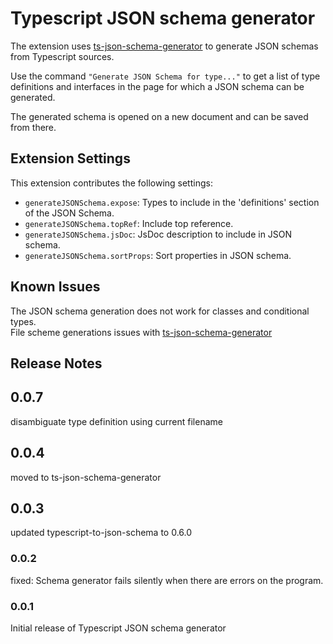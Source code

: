# Typescript JSON schema generator

The extension uses [ts-json-schema-generator](https://github.com/vega/ts-json-schema-generator) to generate JSON schemas from Typescript sources.


Use the command `"Generate JSON Schema for type..."` to get a list of type definitions and interfaces in the page for which a JSON schema can be generated.  

The generated schema is opened on a new document and can be saved from there.

[comment]: # (\!\[feature X\]\(images/feature-x.png\))


## Extension Settings

This extension contributes the following settings:

* `generateJSONSchema.expose`: Types to include in the 'definitions' section of the JSON Schema.
* `generateJSONSchema.topRef`: Include top reference.
* `generateJSONSchema.jsDoc`: JsDoc description to include in JSON schema.
* `generateJSONSchema.sortProps`: Sort properties in JSON schema.

## Known Issues

The JSON schema generation does not work for classes and conditional types.  
File scheme generations issues with [ts-json-schema-generator](https://github.com/vega/ts-json-schema-generator/issues)


## Release Notes


## 0.0.7
disambiguate type definition using current filename

## 0.0.4
moved to ts-json-schema-generator

## 0.0.3
updated typescript-to-json-schema to 0.6.0

### 0.0.2
fixed: Schema generator fails silently when there are errors on the program.

### 0.0.1
Initial release of Typescript JSON schema generator